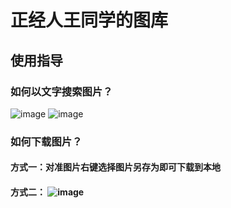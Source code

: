 # 正经人王同学的图库

## 使用指导

### 如何以文字搜索图片？
![image](https://user-images.githubusercontent.com/86822589/174423237-140ddaf8-7c99-47f1-bb27-cce068f2aef7.png)
![image](https://user-images.githubusercontent.com/86822589/174423273-d88d624d-d9ce-4690-8855-4306299d2bfb.png)

### 如何下载图片？

#### 方式一：对准图片右键选择图片另存为即可下载到本地

#### 方式二： ![image](https://user-images.githubusercontent.com/86822589/174423333-96ef297c-e318-4fe0-b90f-d9b3c91c1762.png)





